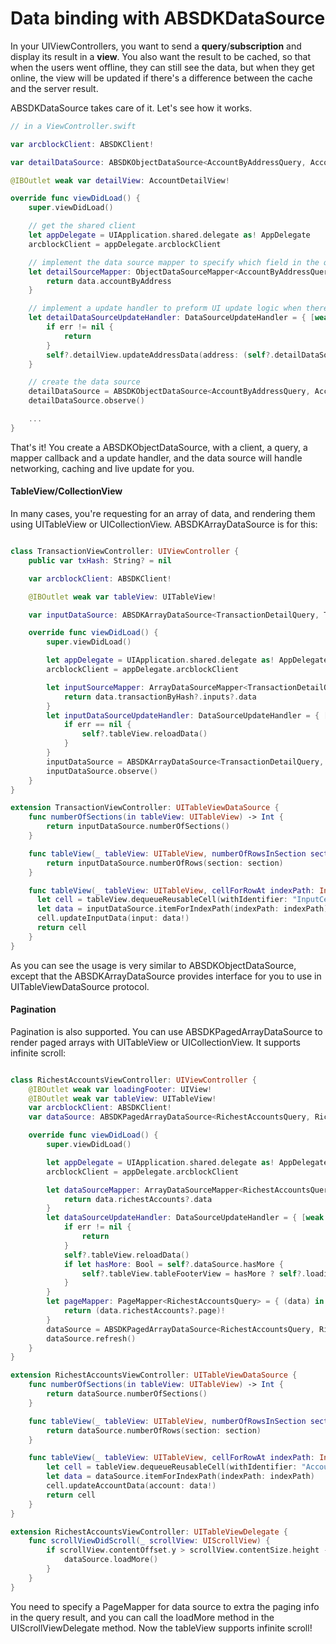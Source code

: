 # Data binding with ABSDKDataSource

In your UIViewControllers, you want to send a **query**/**subscription** and display its result in a **view**. You also want the result to be cached, so that when the users went offline, they can still see the data, but when they get online, the view will be updated if there's a difference between the cache and the server result.

ABSDKDataSource takes care of it. Let's see how it works.

``` Swift
// in a ViewController.swift

var arcblockClient: ABSDKClient!

var detailDataSource: ABSDKObjectDataSource<AccountByAddressQuery, AccountByAddressQuery.Data.AccountByAddress>!

@IBOutlet weak var detailView: AccountDetailView!

override func viewDidLoad() {
    super.viewDidLoad()

    // get the shared client
    let appDelegate = UIApplication.shared.delegate as! AppDelegate
    arcblockClient = appDelegate.arcblockClient

    // implement the data source mapper to specify which field in the query you want to bind with the view. The field can be a nested field.
    let detailSourceMapper: ObjectDataSourceMapper<AccountByAddressQuery, AccountByAddressQuery.Data.AccountByAddress> = { (data) in
        return data.accountByAddress
    }

    // implement a update handler to preform UI update logic when there's an data update or error occurred
    let detailDataSourceUpdateHandler: DataSourceUpdateHandler = { [weak self] (err) in
        if err != nil {
            return
        }
        self?.detailView.updateAddressData(address: (self?.detailDataSource.getObject())!)
    }

    // create the data source
    detailDataSource = ABSDKObjectDataSource<AccountByAddressQuery, AccountByAddressQuery.Data.AccountByAddress>(client: arcblockClient, query: AccountByAddressQuery(address: address), dataSourceMapper: detailSourceMapper, dataSourceUpdateHandler: detailDataSourceUpdateHandler)
    detailDataSource.observe()

    ...
}
```

That's it! You create a ABSDKObjectDataSource, with a client, a query, a mapper callback and a update handler, and the data source will handle networking, caching and live update for you.

#### TableView/CollectionView

In many cases, you're requesting for an array of data, and rendering them using UITableView or UICollectionView. ABSDKArrayDataSource is for this:

``` Swift

class TransactionViewController: UIViewController {
    public var txHash: String? = nil

    var arcblockClient: ABSDKClient!

    @IBOutlet weak var tableView: UITableView!

    var inputDataSource: ABSDKArrayDataSource<TransactionDetailQuery, TransactionDetailQuery.Data.TransactionByHash.Input.Datum>!

    override func viewDidLoad() {
        super.viewDidLoad()

        let appDelegate = UIApplication.shared.delegate as! AppDelegate
        arcblockClient = appDelegate.arcblockClient

        let inputSourceMapper: ArrayDataSourceMapper<TransactionDetailQuery, TransactionDetailQuery.Data.TransactionByHash.Input.Datum> = { (data) in
            return data.transactionByHash?.inputs?.data
        }
        let inputDataSourceUpdateHandler: DataSourceUpdateHandler = { [weak self] (err) in
            if err == nil {
                self?.tableView.reloadData()
            }
        }
        inputDataSource = ABSDKArrayDataSource<TransactionDetailQuery, TransactionDetailQuery.Data.TransactionByHash.Input.Datum>(client: arcblockClient, query: TransactionDetailQuery(hash: txHash!), dataSourceMapper: inputSourceMapper, dataSourceUpdateHandler: inputDataSourceUpdateHandler)
        inputDataSource.observe()
    }
}

extension TransactionViewController: UITableViewDataSource {
    func numberOfSections(in tableView: UITableView) -> Int {
        return inputDataSource.numberOfSections()
    }

    func tableView(_ tableView: UITableView, numberOfRowsInSection section: Int) -> Int {
        return inputDataSource.numberOfRows(section: section)
    }

    func tableView(_ tableView: UITableView, cellForRowAt indexPath: IndexPath) -> UITableViewCell {
      let cell = tableView.dequeueReusableCell(withIdentifier: "InputCell", for: indexPath) as! InputCell
      let data = inputDataSource.itemForIndexPath(indexPath: indexPath)
      cell.updateInputData(input: data!)
      return cell
    }
}
```

As you can see the usage is very similar to ABSDKObjectDataSource, except that the ABSDKArrayDataSource provides interface for you to use in UITableViewDataSource protocol.

#### Pagination

Pagination is also supported. You can use ABSDKPagedArrayDataSource to render paged arrays with UITableView or UICollectionView. It supports infinite scroll:

``` Swift

class RichestAccountsViewController: UIViewController {
    @IBOutlet weak var loadingFooter: UIView!
    @IBOutlet weak var tableView: UITableView!
    var arcblockClient: ABSDKClient!
    var dataSource: ABSDKPagedArrayDataSource<RichestAccountsQuery, RichestAccountsQuery.Data.RichestAccount.Datum>!

    override func viewDidLoad() {
        super.viewDidLoad()

        let appDelegate = UIApplication.shared.delegate as! AppDelegate
        arcblockClient = appDelegate.arcblockClient

        let dataSourceMapper: ArrayDataSourceMapper<RichestAccountsQuery, RichestAccountsQuery.Data.RichestAccount.Datum> = { (data) in
            return data.richestAccounts?.data
        }
        let dataSourceUpdateHandler: DataSourceUpdateHandler = { [weak self] (err) in
            if err != nil {
                return
            }
            self?.tableView.reloadData()
            if let hasMore: Bool = self?.dataSource.hasMore {
                self?.tableView.tableFooterView = hasMore ? self?.loadingFooter : nil
            }
        }
        let pageMapper: PageMapper<RichestAccountsQuery> = { (data) in
            return (data.richestAccounts?.page)!
        }
        dataSource = ABSDKPagedArrayDataSource<RichestAccountsQuery, RichestAccountsQuery.Data.RichestAccount.Datum>(client: arcblockClient, query: RichestAccountsQuery(), dataSourceMapper: dataSourceMapper, dataSourceUpdateHandler: dataSourceUpdateHandler, pageMapper: pageMapper)
        dataSource.refresh()
    }
}

extension RichestAccountsViewController: UITableViewDataSource {
    func numberOfSections(in tableView: UITableView) -> Int {
        return dataSource.numberOfSections()
    }

    func tableView(_ tableView: UITableView, numberOfRowsInSection section: Int) -> Int {
        return dataSource.numberOfRows(section: section)
    }

    func tableView(_ tableView: UITableView, cellForRowAt indexPath: IndexPath) -> UITableViewCell {
        let cell = tableView.dequeueReusableCell(withIdentifier: "AccountListCell", for: indexPath) as! AccountListCell
        let data = dataSource.itemForIndexPath(indexPath: indexPath)
        cell.updateAccountData(account: data!)
        return cell
    }
}

extension RichestAccountsViewController: UITableViewDelegate {
    func scrollViewDidScroll(_ scrollView: UIScrollView) {
        if scrollView.contentOffset.y > scrollView.contentSize.height - scrollView.frame.size.height {
            dataSource.loadMore()
        }
    }
}

```

You need to specify a PageMapper for data source to extra the paging info in the query result, and you can call the loadMore method in the UIScrollViewDelegate method. Now the tableView supports infinite scroll!